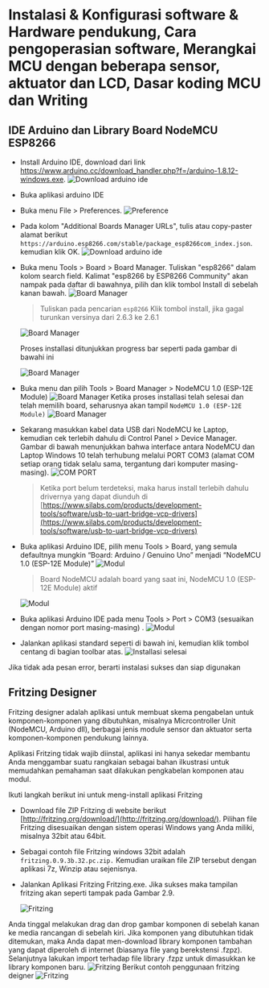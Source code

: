 # Instalasi & Konfigurasi software & Hardware pendukung, Cara pengoperasian software, Merangkai MCU dengan beberapa sensor, aktuator dan LCD, Dasar koding MCU dan Writing
## IDE Arduino dan Library Board NodeMCU ESP8266
+ Install Arduino IDE, download dari link https://www.arduino.cc/download_handler.php?f=/arduino-1.8.12-windows.exe.
    ![Download arduino ide](images/ide.png)
+ Buka aplikasi arduino IDE
+ Buka menu File > Preferences. 
    ![Preference](images/ide2.png)
+ Pada kolom "Additional Boards Manager URLs", tulis atau copy-paster alamat berikut 
`https://arduino.esp8266.com/stable/package_esp8266com_index.json`. kemudian klik OK.
    ![Download arduino ide](images/ide3.png)
+ Buka menu Tools > Board > Board Manager. Tuliskan "esp8266" dalam kolom search field. Kalimat "esp8266 by ESP8266 
Community" akan nampak pada daftar di bawahnya, pilih dan klik tombol Install di sebelah kanan bawah.
    ![Board Manager](images/ide4.png)
    
    > Tuliskan pada pencarian `esp8266`
      Klik tombol install, jika gagal turunkan versinya dari 2.6.3 ke 2.6.1                                                                                                                                                                                                                                                              
    
    ![Board Manager](images/ide5.png)
    
    Proses installasi ditunjukkan progress bar seperti pada gambar di bawahi ini
    
    ![Board Manager](images/ide6.png)
    
+ Buka menu dan pilih Tools > Board Manager > NodeMCU 1.0 (ESP-12E Module)
    ![Board Manager](images/ide7.png)
    Ketika proses installasi telah selesai dan telah memilih board, seharusnya akan tampil `NodeMCU 1.0 (ESP-12E Module)`
    ![Board Manager](images/ide8.png)
 
+ Sekarang masukkan kabel data USB dari NodeMCU ke Laptop, kemudian cek terlebih dahulu di Control Panel > Device 
Manager. Gambar di bawah menunjukkan bahwa interface antara NodeMCU dan Laptop Windows 10 telah terhubung melalui 
PORT COM3 (alamat COM setiap orang tidak selalu sama, tergantung dari komputer masing-masing).
    ![COM PORT](images/ide9.png)
    > Ketika port belum terdeteksi, maka harus install terlebih dahulu drivernya yang dapat diunduh di 
    [https://www.silabs.com/products/development-tools/software/usb-to-uart-bridge-vcp-drivers](https://www.silabs.com/products/development-tools/software/usb-to-uart-bridge-vcp-drivers)
    
+ Buka aplikasi Arduino IDE, pilih menu Tools > Board, yang semula defaultnya mungkin “Board: Arduino / Genuino Uno” 
menjadi “NodeMCU 1.0 (ESP-12E Module)”
    ![Modul](images/ide10.png)
    
    > Board NodeMCU adalah board yang saat ini, NodeMCU 1.0 (ESP-12E Module) aktif
    
    ![Modul](images/ide11.png)

+ Buka aplikasi Arduino IDE pada menu Tools > Port > COM3 (sesuaikan dengan nomor port masing-masing) .
    ![Modul](images/ide12.png)
    
+ Jalankan aplikasi standard seperti di bawah ini, kemudian klik tombol centang di bagian toolbar atas.
    ![Installasi selesai](images/ide13.png)
 
Jika tidak ada pesan error, berarti instalasi sukses dan siap digunakan

## Fritzing Designer
Fritzing designer adalah aplikasi untuk membuat skema pengabelan untuk komponen-komponen yang dibutuhkan, misalnya 
Micrcontroller Unit (NodeMCU, Arduino dll), berbagai jenis module sensor dan aktuator serta komponen-komponen pendukung lainnya.
 
Aplikasi Fritzing tidak wajib diinstal, aplikasi ini hanya sekedar membantu Anda menggambar suatu rangkaian sebagai 
bahan ilkustrasi untuk memudahkan pemahaman saat dilakukan pengkabelan komponen atau modul. 

Ikuti langkah berikut ini untuk meng-install aplikasi Fritzing
+ Download file ZIP Fritzing di website berikut [http://fritzing.org/download/](http://fritzing.org/download/). 
Pilihan file Fritzing disesuaikan dengan sistem operasi Windows yang Anda miliki, misalnya 32bit atau 64bit.
+ Sebagai contoh file Fritzing windows 32bit adalah `fritzing.0.9.3b.32.pc.zip.` Kemudian uraikan file ZIP tersebut dengan 
aplikasi 7z, Winzip atau sejenisnya.
+ Jalankan Aplikasi Fritzing Fritzing.exe. Jika sukses maka tampilan fritzing akan seperti tampak pada Gambar 2.9.

    ![Fritzing](images/fritzing.png)

Anda tinggal melakukan drag dan drop gambar komponen di sebelah kanan ke media rancangan di sebelah kiri. Jika komponen 
yang dibutuhkan tidak ditemukan, maka Anda dapat men-download library komponen tambahan yang dapat diperoleh di internet 
(biasanya file yang berekstensi .fzpz). Selanjutnya lakukan import terhadap file library .fzpz untuk dimasukkan ke 
library komponen baru.
![Fritzing](images/fritzing2.png)
Berikut contoh penggunaan fritzing deigner
![Fritzing](images/fritzing3.png)